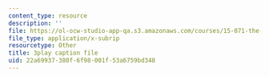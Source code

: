 ```yaml
---
content_type: resource
description: ''
file: https://ol-ocw-studio-app-qa.s3.amazonaws.com/courses/15-071-the-analytics-edge-spring-2017/22a69937380f6f98001f53a6759bd348_vsAzc7GvQSs.srt
file_type: application/x-subrip
resourcetype: Other
title: 3play caption file
uid: 22a69937-380f-6f98-001f-53a6759bd348
---
```

